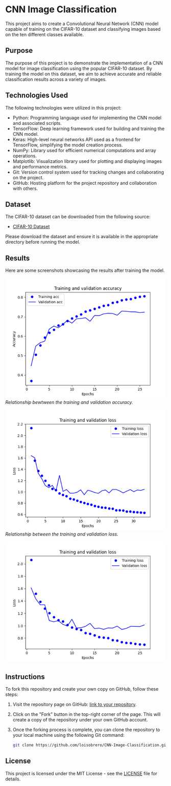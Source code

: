 # CNN Image Classification

This project aims to create a Convolutional Neural Network (CNN) model capable of training on the CIFAR-10 dataset and classifying images based on the ten different classes available.

## Purpose

The purpose of this project is to demonstrate the implementation of a CNN model for image classification using the popular CIFAR-10 dataset. By training the model on this dataset, we aim to achieve accurate and reliable classification results across a variety of images.

## Technologies Used

The following technologies were utilized in this project:

- Python: Programming language used for implementing the CNN model and associated scripts.
- TensorFlow: Deep learning framework used for building and training the CNN model.
- Keras: High-level neural networks API used as a frontend for TensorFlow, simplifying the model creation process.
- NumPy: Library used for efficient numerical computations and array operations.
- Matplotlib: Visualization library used for plotting and displaying images and performance metrics.
- Git: Version control system used for tracking changes and collaborating on the project.
- GitHub: Hosting platform for the project repository and collaboration with others.

## Dataset

The CIFAR-10 dataset can be downloaded from the following source:

- [CIFAR-10 Dataset](https://www.cs.toronto.edu/~kriz/cifar.html)

Please download the dataset and ensure it is available in the appropriate directory before running the model.

## Results

Here are some screenshots showcasing the results after training the model.

![Accuracy Plot](screenshots/accuracy_plot.png)
*Relationship bewtween the training and validation accuracy.*

![History Plot](screenshots/history.png)
*Relationship between the training and validation loss.*

![Loss Plot](screenshots/loss_plot.png)

## Instructions

To fork this repository and create your own copy on GitHub, follow these steps:

1. Visit the repository page on GitHub: [link to your repository](https://github.com/loisobrero/CNN-Image-Classification.git).

2. Click on the "Fork" button in the top-right corner of the page. This will create a copy of the repository under your own GitHub account.

3. Once the forking process is complete, you can clone the repository to your local machine using the following Git command:

   ```bash
   git clone https://github.com/loisobrero/CNN-Image-Classification.git


## License

This project is licensed under the MIT License - see the [LICENSE](LICENSE) file for details.